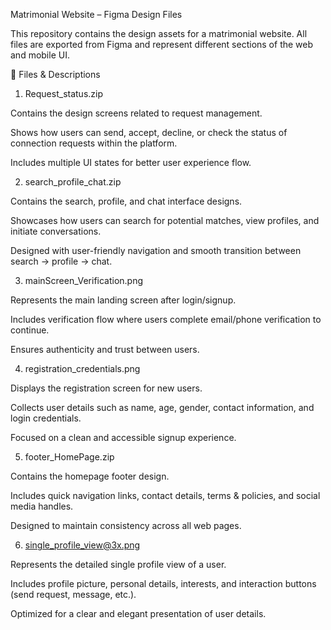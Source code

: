 Matrimonial Website – Figma Design Files

This repository contains the design assets for a matrimonial website. All files are exported from Figma and represent different sections of the web and mobile UI.

📌 Files & Descriptions
1. Request_status.zip

Contains the design screens related to request management.

Shows how users can send, accept, decline, or check the status of connection requests within the platform.

Includes multiple UI states for better user experience flow.

2. search_profile_chat.zip

Contains the search, profile, and chat interface designs.

Showcases how users can search for potential matches, view profiles, and initiate conversations.

Designed with user-friendly navigation and smooth transition between search → profile → chat.

3. mainScreen_Verification.png

Represents the main landing screen after login/signup.

Includes verification flow where users complete email/phone verification to continue.

Ensures authenticity and trust between users.

4. registration_credentials.png

Displays the registration screen for new users.

Collects user details such as name, age, gender, contact information, and login credentials.

Focused on a clean and accessible signup experience.

5. footer_HomePage.zip

Contains the homepage footer design.

Includes quick navigation links, contact details, terms & policies, and social media handles.

Designed to maintain consistency across all web pages.

6. single_profile_view@3x.png

Represents the detailed single profile view of a user.

Includes profile picture, personal details, interests, and interaction buttons (send request, message, etc.).

Optimized for a clear and elegant presentation of user details.
